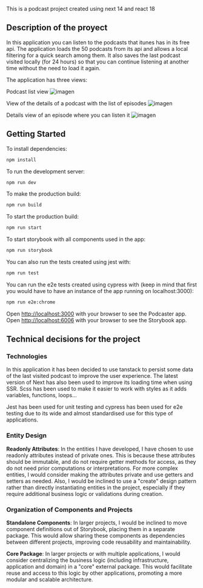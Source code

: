 This is a podcast project created using next 14 and react 18

## Description of the proyect

In this application you can listen to the podcasts that itunes has in its free api. The application loads the 50 podcasts from its api and allows a local filtering for a quick search among them. It also saves the last podcast visited locally (for 24 hours) so that you can continue listening at another time without the need to load it again.

The application has three views:

Podcast list view
![imagen](https://github.com/user-attachments/assets/57e136d3-9fd4-4286-accb-9f38b9ea3118)

View of the details of a podcast with the list of episodes
![imagen](https://github.com/user-attachments/assets/e0ac40b1-50ad-4bb9-ae54-7596d4fea531)

Details view of an episode where you can listen it
![imagen](https://github.com/user-attachments/assets/911375e7-12fa-4510-9851-59b481c3108e)


## Getting Started

To install dependencies:

```bash
npm install
```

To run the development server:

```bash
npm run dev
```

To make the production build:

```bash
npm run build
```


To start the production build:

```bash
npm run start
```

To start storybook with all components used in the app:

```bash
npm run storybook
```

You can also run the tests created using jest with:

```bash
npm run test
```

You can run the e2e tests created using cypress with (keep in mind that first you would have to have an instance of the app running on localhost:3000):

```bash
npm run e2e:chrome
```

Open [http://localhost:3000](http://localhost:3000) with your browser to see the Podcaster app.
Open [http://localhost:6006](http://localhost:6006) with your browser to see the Storybook app.

## Technical decisions for the project

### Technologies 

In this application it has been decided to use tanstack to persist some data of the last visited podcast to improve the user experience. The latest version of Next has also been used to improve its loading time when using SSR. Scss has been used to make it easier to work with styles as it adds variables, functions, loops...

Jest has been used for unit testing and cypress has been used for e2e testing due to its wide and almost standardised use for this type of applications.

### Entity Design
**Readonly Attributes**: In the entities I have developed, I have chosen to use readonly attributes instead of private ones. This is because these attributes should be immutable, and do not require getter methods for access, as they do not need prior computations or interpretations. For more complex entities, I would consider making the attributes private and use getters and setters as needed. Also, I would be inclined to use a "create" design pattern rather than directly instantiating entities in the project, especially if they require additional business logic or validations during creation.

### Organization of Components and Projects
**Standalone Components**: In larger projects, I would be inclined to move component definitions out of Storybook, placing them in a separate package. This would allow sharing these components as dependencies between different projects, improving code reusability and maintainability.
  
**Core Package**: In larger projects or with multiple applications, I would consider centralizing the business logic (including infrastructure, application and domain) in a "core" external package. This would facilitate reuse and access to this logic by other applications, promoting a more modular and scalable architecture.

